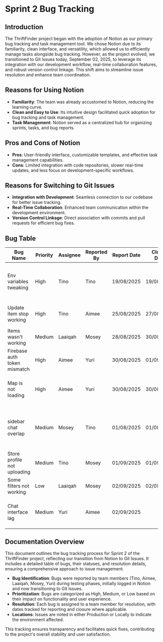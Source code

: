 # Sprint 2 Bug Tracking

## Introduction
The ThriftFinder project began with the adoption of Notion as our primary bug tracking and task management tool. We chose Notion due to its familiarity, clean interface, and versatility, which allowed us to efficiently manage tasks alongside bug tracking. However, as the project evolved, we transitioned to Git Issues today, September 02, 2025, to leverage its integration with our development workflow, real-time collaboration features, and robust version control linkage. This shift aims to streamline issue resolution and enhance team coordination.

## Reasons for Using Notion
- **Familiarity**: The team was already accustomed to Notion, reducing the learning curve.
- **Clean and Easy to Use**: Its intuitive design facilitated quick adoption for bug tracking and task management.
- **Task Management**: Notion served as a centralized hub for organizing sprints, tasks, and bug reports.

## Pros and Cons of Notion
- **Pros**: User-friendly interface, customizable templates, and effective task management capabilities.
- **Cons**: Limited integration with code repositories, slower real-time updates, and less focus on development-specific workflows.

## Reasons for Switching to Git Issues
- **Integration with Development**: Seamless connection to our codebase for better issue tracking.
- **Real-Time Collaboration**: Enhanced team communication within the development environment.
- **Version Control Linkage**: Direct association with commits and pull requests for efficient bug fixes.

## Bug Table

| Bug Name                  | Priority     | Assignee | Reported By | Report Date | Closed Date | Description                              | Page         | Location   |
|---------------------------|--------------|----------|-------------|--------------|-------------|------------------------------------------|--------------|------------|
| Env variables tweaking    | High         | Tino     | Tino        | 19/08/2025   |  19/08/2025  | The login is failing because the Firebase values are wrong | Login/Sign-Up | Production |
| Update item stop working  | High         | Tino     | Aimee       | 25/08/2025   | 27/08/2025   | Update item functionality is unresponsive | Store Creation | Production |
| Items wasn't working      | Medium       | Laaiqah  | Mosey       | 28/08/2025   | 30/08/2025   | Items page fails to load any listings    | Item Detail   | Locally    |
| Firebase auth token mismatch | High      | Aimee    | Yuri        | 30/08/2025   | 01/09/2025   | Token mismatch causing login failures    | Authentication | Production |
| Map is not loading        | High         | Aimee    | Yuri        | 30/08/2025   | 30/08/2025   | The map for finding store is not loading when I run it on my side | Customer/Home | Locally    |
| sidebar chat overlap       | Medium       | Mosey    | Tino        | 01/08/2025   | 01/08/2025   | siderbar drawer overlaps with the chat page on the customers side | Cart Drawer | Production |
| Store profile not uploading | Medium       | Tino     | Mosey       | 01/09/2025   |  01/09/2025 | Name says it all                        | Store Creation | Locally    |
| Some filters not working  | Low          | Laaiqah  | Mosey       | 02/09/2025   |   02/09/2025  | Filters not working consistently         | Customer/Store | Locally    |
| Chat interface lag        | Medium       | Yuri     | Aimee       | 02/09/2025   |             | Chat messages are delayed during peak usage | Chat Interface | Locally    |

## Documentation Overview

This document outlines the bug tracking process for Sprint 2 of the ThriftFinder project, reflecting our transition from Notion to Git Issues. It includes a detailed table of bugs, their statuses, and resolution details, ensuring a comprehensive approach to issue management.

- **Bug Identification**: Bugs were reported by team members (Tino, Aimee, Laaiqah, Mosey, Yuri) during testing phases, initially logged in Notion and now transitioning to Git Issues.
- **Prioritization**: Bugs are categorized as High, Medium, or Low based on their impact on functionality and user experience.
- **Resolution**: Each bug is assigned to a team member for resolution, with dates tracked for reporting and closure where applicable.
- **Locations**: Issues are noted in either Production or Locally to indicate the environment affected.

This tracking ensures transparency and facilitates quick fixes, contributing to the project's overall stability and user satisfaction.

